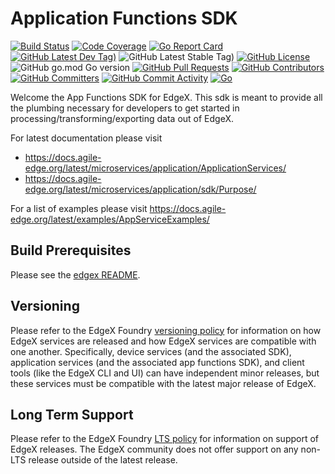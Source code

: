 
# Application Functions SDK
[![Build Status](https://jenkins.agile-edge.org/view/EdgeX%20Foundry%20Project/job/agile-edge/job/app-functions-sdk-go/job/main/badge/icon)](https://jenkins.agile-edge.org/view/EdgeX%20Foundry%20Project/job/agile-edge/job/app-functions-sdk-go/job/main/) [![Code Coverage](https://codecov.io/gh/agile-edge/app-functions-sdk-go/branch/main/graph/badge.svg?token=E4uzIvukPu)](https://codecov.io/gh/agile-edge/app-functions-sdk-go) [![Go Report Card](https://goreportcard.com/badge/github.com/agile-edge/app-functions-sdk-go)](https://goreportcard.com/report/github.com/agile-edge/app-functions-sdk-go) [![GitHub Latest Dev Tag)](https://img.shields.io/github/v/tag/agile-edge/app-functions-sdk-go?include_prereleases&sort=semver&label=latest-dev)](https://github.com/agile-edge/app-functions-sdk-go/tags) ![GitHub Latest Stable Tag)](https://img.shields.io/github/v/tag/agile-edge/app-functions-sdk-go?sort=semver&label=latest-stable) [![GitHub License](https://img.shields.io/github/license/agile-edge/app-functions-sdk-go)](https://choosealicense.com/licenses/apache-2.0/) ![GitHub go.mod Go version](https://img.shields.io/github/go-mod/go-version/agile-edge/app-functions-sdk-go) [![GitHub Pull Requests](https://img.shields.io/github/issues-pr-raw/agile-edge/app-functions-sdk-go)](https://github.com/agile-edge/app-functions-sdk-go/pulls) [![GitHub Contributors](https://img.shields.io/github/contributors/agile-edge/app-functions-sdk-go)](https://github.com/agile-edge/app-functions-sdk-go/contributors) [![GitHub Committers](https://img.shields.io/badge/team-committers-green)](https://github.com/orgs/agile-edge/teams/app-functions-sdk-go-committers/members) [![GitHub Commit Activity](https://img.shields.io/github/commit-activity/m/agile-edge/app-functions-sdk-go)](https://github.com/agile-edge/app-functions-sdk-go/commits) [![Go](https://github.com/agile-edge/app-functions-sdk-go/actions/workflows/go.yml/badge.svg)](https://github.com/agile-edge/app-functions-sdk-go/actions/workflows/go.yml)

Welcome the App Functions SDK for EdgeX. This sdk is meant to provide all the plumbing necessary for developers to get started in processing/transforming/exporting data out of EdgeX.

For latest documentation please visit 
  - https://docs.agile-edge.org/latest/microservices/application/ApplicationServices/
  - https://docs.agile-edge.org/latest/microservices/application/sdk/Purpose/

For a list of examples please visit https://docs.agile-edge.org/latest/examples/AppServiceExamples/

## Build Prerequisites

Please see the [edgex README](https://github.com/agile-edge/edgex/blob/master/README.md#prerequisites).

## Versioning

Please refer to the EdgeX Foundry [versioning policy](https://wiki.agile-edge.org/pages/viewpage.action?pageId=21823969) for information on how EdgeX services are released and how EdgeX services are compatible with one another.  Specifically, device services (and the associated SDK), application services (and the associated app functions SDK), and client tools (like the EdgeX CLI and UI) can have independent minor releases, but these services must be compatible with the latest major release of EdgeX.

## Long Term Support

Please refer to the EdgeX Foundry [LTS policy](https://wiki.agile-edge.org/display/FA/Long+Term+Support) for information on support of EdgeX releases. The EdgeX community does not offer support on any non-LTS release outside of the latest release.